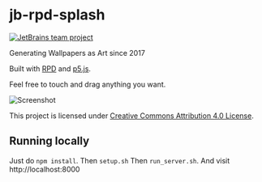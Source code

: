 # jb-rpd-splash

[![JetBrains team project](http://jb.gg/badges/team.svg)](https://confluence.jetbrains.com/display/ALL/JetBrains+on+GitHub)

Generating Wallpapers as Art since 2017

Built with [RPD](http://shamansir.github.io/rpd) and [p5.js](https://p5js.org).

Feel free to touch and drag anything you want.

![Screenshot](./screenshot.png?raw=true)

This project is licensed under [Creative Commons Attribution 4.0 License](https://creativecommons.org/licenses/by/4.0/).

## Running locally

Just do `npm install`.
Then `setup.sh`
Then `run_server.sh`.
And visit http://localhost:8000

